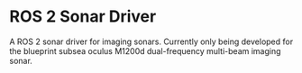# ROS 2 Sonar Driver
A ROS 2 sonar driver for imaging sonars.
Currently only being developed for the blueprint subsea oculus M1200d dual-frequency multi-beam imaging sonar.
